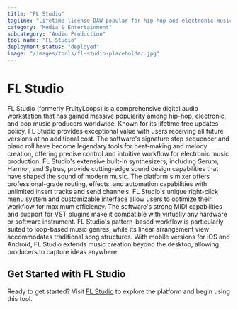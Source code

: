 ```yaml
---
title: "FL Studio"
tagline: "Lifetime-license DAW popular for hip-hop and electronic music"
category: "Media & Entertainment"
subcategory: "Audio Production"
tool_name: "FL Studio"
deployment_status: "deployed"
image: "/images/tools/fl-studio-placeholder.jpg"
---
```


# FL Studio

FL Studio (formerly FruityLoops) is a comprehensive digital audio workstation that has gained massive popularity among hip-hop, electronic, and pop music producers worldwide. Known for its lifetime free updates policy, FL Studio provides exceptional value with users receiving all future versions at no additional cost. The software's signature step sequencer and piano roll have become legendary tools for beat-making and melody creation, offering precise control and intuitive workflow for electronic music production. FL Studio's extensive built-in synthesizers, including Serum, Harmor, and Sytrus, provide cutting-edge sound design capabilities that have shaped the sound of modern music. The platform's mixer offers professional-grade routing, effects, and automation capabilities with unlimited insert tracks and send channels. FL Studio's unique right-click menu system and customizable interface allow users to optimize their workflow for maximum efficiency. The software's strong MIDI capabilities and support for VST plugins make it compatible with virtually any hardware or software instrument. FL Studio's pattern-based workflow is particularly suited to loop-based music genres, while its linear arrangement view accommodates traditional song structures. With mobile versions for iOS and Android, FL Studio extends music creation beyond the desktop, allowing producers to capture ideas anywhere.

## Get Started with FL Studio

Ready to get started? Visit [FL Studio](https://www.image-line.com/fl-studio) to explore the platform and begin using this tool.
